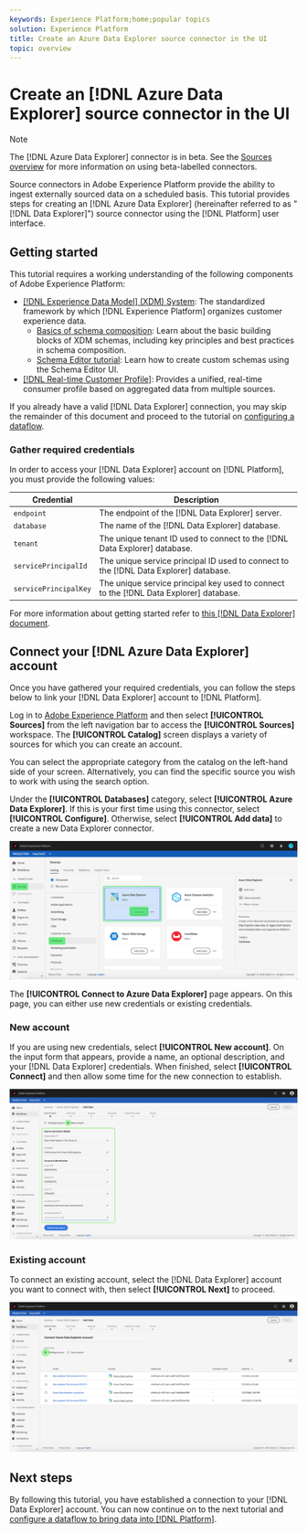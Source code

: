 ```yaml
---
keywords: Experience Platform;home;popular topics
solution: Experience Platform
title: Create an Azure Data Explorer source connector in the UI
topic: overview
---
```


# Create an [!DNL Azure Data Explorer] source connector in the UI

>[!NOTE]
> The [!DNL Azure Data Explorer] connector is in beta. See the [Sources overview](../../../../home.md#terms-and-conditions) for more information on using beta-labelled connectors.

Source connectors in Adobe Experience Platform provide the ability to ingest externally sourced data on a scheduled basis. This tutorial provides steps for creating an [!DNL Azure Data Explorer] (hereinafter referred to as "[!DNL Data Explorer]") source connector using the [!DNL Platform] user interface.

## Getting started

This tutorial requires a working understanding of the following components of Adobe Experience Platform:

*   [[!DNL Experience Data Model] (XDM) System](../../../../../xdm/home.md): The standardized framework by which [!DNL Experience Platform] organizes customer experience data.
    *   [Basics of schema composition](../../../../../xdm/schema/composition.md): Learn about the basic building blocks of XDM schemas, including key principles and best practices in schema composition.
    *   [Schema Editor tutorial](../../../../../xdm/tutorials/create-schema-ui.md): Learn how to create custom schemas using the Schema Editor UI.
*   [[!DNL Real-time Customer Profile]](../../../../../profile/home.md): Provides a unified, real-time consumer profile based on aggregated data from multiple sources.

If you already have a valid [!DNL Data Explorer] connection, you may skip the remainder of this document and proceed to the tutorial on [configuring a dataflow](../../dataflow/databases.md).

### Gather required credentials

In order to access your [!DNL Data Explorer] account on [!DNL Platform], you must provide the following values:

| Credential | Description |
| ---------- | ----------- |
| `endpoint` | The endpoint of the [!DNL Data Explorer] server. |
| `database` | The name of the [!DNL Data Explorer] database. |
| `tenant` | The unique tenant ID used to connect to the [!DNL Data Explorer] database. |
| `servicePrincipalId` | The unique service principal ID used to connect to the [!DNL Data Explorer] database. |
| `servicePrincipalKey` | The unique service principal key used to connect to the [!DNL Data Explorer] database. |

For more information about getting started refer to [this [!DNL Data Explorer] document](https://docs.microsoft.com/en-us/azure/data-explorer/kusto/management/access-control/how-to-authenticate-with-aad).

## Connect your [!DNL Azure Data Explorer] account

Once you have gathered your required credentials, you can follow the steps below to link your [!DNL Data Explorer] account to [!DNL Platform].

Log in to [Adobe Experience Platform](https://platform.adobe.com) and then select **[!UICONTROL Sources]** from the left navigation bar to access the **[!UICONTROL Sources]** workspace. The **[!UICONTROL Catalog]** screen displays a variety of sources for which you can create an account.

You can select the appropriate category from the catalog on the left-hand side of your screen. Alternatively, you can find the specific source you wish to work with using the search option.

Under the **[!UICONTROL Databases]** category, select **[!UICONTROL Azure Data Explorer]**. If this is your first time using this connector, select **[!UICONTROL Configure]**. Otherwise, select **[!UICONTROL Add data]** to create a new Data Explorer connector.

![catalog](../../../../images/tutorials/create/data-explorer/catalog.png)

The **[!UICONTROL Connect to Azure Data Explorer]** page appears. On this page, you can either use new credentials or existing credentials.

### New account

If you are using new credentials, select **[!UICONTROL New account]**. On the input form that appears, provide a name, an optional description, and your [!DNL Data Explorer] credentials. When finished, select **[!UICONTROL Connect]** and then allow some time for the new connection to establish.

![connect](../../../../images/tutorials/create/data-explorer/new.png)

### Existing account

To connect an existing account, select the [!DNL Data Explorer] account you want to connect with, then select **[!UICONTROL Next]** to proceed.

![existing](../../../../images/tutorials/create/data-explorer/existing.png)

## Next steps

By following this tutorial, you have established a connection to your [!DNL Data Explorer] account. You can now continue on to the next tutorial and [configure a dataflow to bring data into [!DNL Platform]](../../dataflow/databases.md).